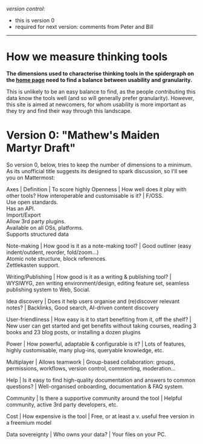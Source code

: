 *version control*: 

* this is version 0
* required for next version: comments from Peter and Bill

---

# How we measure thinking tools

**The dimensions used to characterise thinking tools in the spidergraph on the [home page]([[README]]) need to find a balance between usability and granularity.**

This is unlikely to be an easy balance to find, as the people *contributin*g this data know the tools well (and so will generally prefer granularity). However, this site is aimed at newcomers, for whom usability is more important as they try and find their way through this landscape.

# Version 0: "Mathew's Maiden Martyr Draft"

So version 0, below, tries to keep the number of dimensions to a minimum. As its unofficial title suggests its designed to spark discussion, so I'll see you on Mattermost:

Axes | Definition | To score highly 
Openness | How well does it play with other tools? How interoperable and customisable is it? | F/OSS.  
Use open standards.  
Has an API.  
Import/Export  
Allow 3rd party plugins.  
Available on all OSs, platforms.  
Supports structured data

Note-making | How good is it as a note-making tool? | Good outliner (easy indent/outdent, reorder, fold/zoom...)  
Atomic note structure, block references.  
Zettlekasten support.

Writing/Publishing | How good is it as a writing & publishing tool? | WYSIWYG, zen writing environment/design, editing feature set, seamless publishing system to Web, Social.

Idea discovery | Does it help users organise and (re)discover relevant notes? | Backlinks, Good search, AI-driven content discovery

User-friendliness | How easy is it to start benefiting from it, off the shelf? | New user can get started and get benefits without taking courses, reading 3 books and 23 blog posts, or installing a dozen plugins

Power | How powerful, adaptable & configurable is it? | Lots of features, highly customisable, many plug-ins, queryable knowledge, etc.

Multiplayer | Allows teamwork | Group-based collaboration: groups, permissions, workflows, version control, commenting, moderation...

Help | Is it easy to find high-quality documentation and answers to common questions? | Well-organised onboarding, documentation & FAQ system.

Community | Is there a supportive community around the tool | Helpful community, active 3rd party developers, etc.

Cost | How expensive is the tool | Free, or at least a v. useful free version in a freemium model

Data sovereignty | Who owns your data? |  Your files on your PC.